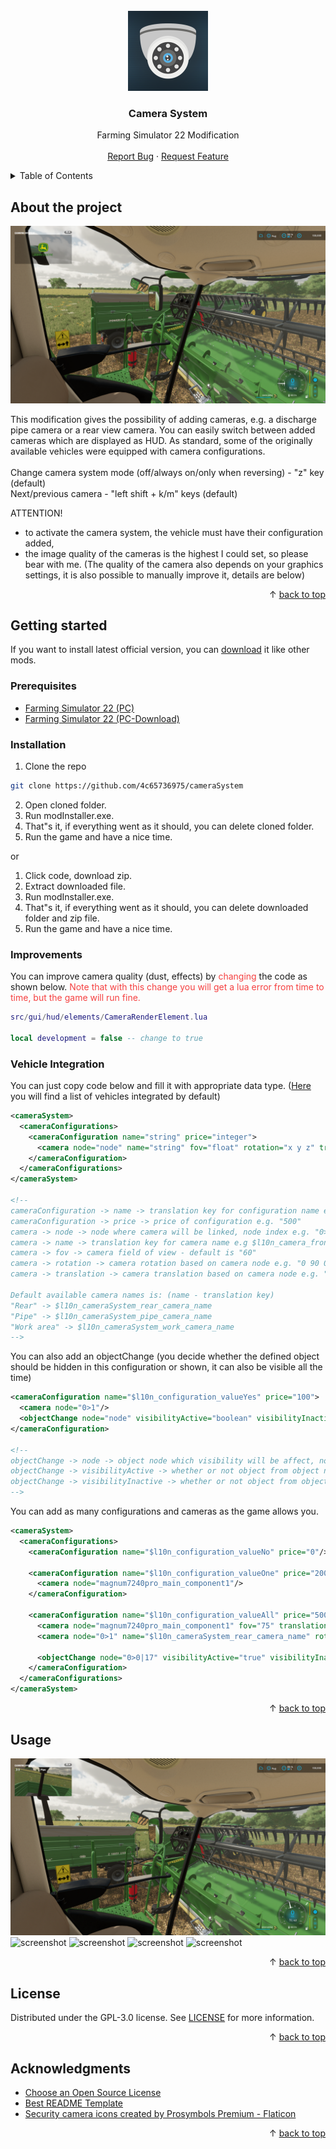 <div id="top"></div>
<br/>
<div align="center">
  <a href="https://github.com/4c65736975/cameraSystem">
    <img src="screenshots/icon.png" alt="Logo" width="128" height="128">
  </a>
  <h3>Camera System</h3>
  <p>
    Farming Simulator 22 Modification
    <br/>
    <br/>
    <a href="https://github.com/4c65736975/cameraSystem/issues">Report Bug</a>
    ·
    <a href="https://github.com/4c65736975/cameraSystem/issues">Request Feature</a>
  </p>
</div>
<details>
  <summary>Table of Contents</summary>
  <ol>
    <li>
      <a href="#about-the-project">About The Project</a>
    </li>
    <li>
      <a href="#getting-started">Getting Started</a>
      <ul>
        <li>
          <a href="#prerequisites">Prerequisites</a>
        </li>
        <li>
          <a href="#installation">Installation</a>
        </li>
        <li>
          <a href="#improvements">Improvements</a>
        </li>
        <li>
          <a href="#vehicle-integration">Vehicle Integration</a>
        </li>
      </ul>
    </li>
    <li>
      <a href="#usage">Usage</a>
    </li>
    <li>
      <a href="#license">License</a>
    </li>
    <li>
      <a href="#acknowledgments">Acknowledgments</a>
    </li>
  </ol>
</details>

## About the project

<img src="screenshots/screenShot (1).png" alt="screenshot">

This modification gives the possibility of adding cameras, e.g. a discharge pipe camera or a rear view camera. You can easily switch between added cameras which are displayed as HUD.
As standard, some of the originally available vehicles were equipped with camera configurations.
<br/>
<br/>
Change camera system mode (off/always on/only when reversing) - "z" key (default)
<br/>
Next/previous camera - "left shift + k/m" keys (default)

ATTENTION!
- to activate the camera system, the vehicle must have their configuration added,
- the image quality of the cameras is the highest I could set, so please bear with me. (The quality of the camera also depends on your graphics settings, it is also possible to manually improve it, details are below)

<p align="right">&#x2191 <a href="#top">back to top</a></p>

## Getting started

If you want to install latest official version, you can [download](https://www.farming-simulator.com/mod.php?mod_id=274634&title=fs2022) it like other mods.
<br/>

### Prerequisites

* [Farming Simulator 22 (PC)](https://www.farming-simulator.com/buy-now.php?platform=pc&code=DANIO)
* [Farming Simulator 22 (PC-Download)](https://www.farming-simulator.com/buy-now.php?platform=pcdigital&code=DANIO)

### Installation

1. Clone the repo
```sh
git clone https://github.com/4c65736975/cameraSystem
```
2. Open cloned folder.
3. Run modInstaller.exe.
4. That"s it, if everything went as it should, you can delete cloned folder.
5. Run the game and have a nice time.

or

1. Click code, download zip.
2. Extract downloaded file.
3. Run modInstaller.exe.
4. That"s it, if everything went as it should, you can delete downloaded folder and zip file.
5. Run the game and have a nice time.

### Improvements

You can improve camera quality (dust, effects) by <font color="#f54040">changing</font> the code as shown below. <font color="#f54040">Note that with this change you will get a lua error from time to time, but the game will run fine.</font>

```lua
src/gui/hud/elements/CameraRenderElement.lua

local development = false -- change to true
```

### Vehicle Integration

You can just copy code below and fill it with appropriate data type. (<a href="https://github.com/4c65736975/cameraSystem/blob/main/VEHICLES.md">Here</a> you will find a list of vehicles integrated by default)

```xml
<cameraSystem>
  <cameraConfigurations>
    <cameraConfiguration name="string" price="integer">
      <camera node="node" name="string" fov="float" rotation="x y z" translation="x y z"/>
    </cameraConfiguration>
  </cameraConfigurations>
</cameraSystem>

<!--
cameraConfiguration -> name -> translation key for configuration name e.g. $l10n_configuration_valueOne
cameraConfiguration -> price -> price of configuration e.g. "500"
camera -> node -> node where camera will be linked, node index e.g. "0>1" or i3dMapping e.g. "vehicle_vis" - REQUIRED
camera -> name -> translation key for camera name e.g $l10n_camera_front_left_wheel - default camera name when not defined is "Untitled"
camera -> fov -> camera field of view - default is "60"
camera -> rotation -> camera rotation based on camera node e.g. "0 90 0"
camera -> translation -> camera translation based on camera node e.g. "0 5 0"

Default available camera names is: (name - translation key)
"Rear" -> $l10n_cameraSystem_rear_camera_name
"Pipe" -> $l10n_cameraSystem_pipe_camera_name
"Work area" -> $l10n_cameraSystem_work_camera_name
-->
```

You can also add an objectChange (you decide whether the defined object should be hidden in this configuration or shown, it can also be visible all the time)

```xml
<cameraConfiguration name="$l10n_configuration_valueYes" price="100">
  <camera node="0>1"/>
  <objectChange node="node" visibilityActive="boolean" visibilityInactive="boolean"/>
</cameraConfiguration>

<!--
objectChange -> node -> object node which visibility will be affect, node index e.g. "0>4>5" or i3dMapping e.g. "camera_node_top"
objectChange -> visibilityActive -> whether or not object from object node is visible in this configuration
objectChange -> visibilityInactive -> whether or not object from object node is visible all time
-->
```

You can add as many configurations and cameras as the game allows you.

```xml
<cameraSystem>
  <cameraConfigurations>
    <cameraConfiguration name="$l10n_configuration_valueNo" price="0"/>

    <cameraConfiguration name="$l10n_configuration_valueOne" price="200">
      <camera node="magnum7240pro_main_component1"/>
    </cameraConfiguration>

    <cameraConfiguration name="$l10n_configuration_valueAll" price="500">
      <camera node="magnum7240pro_main_component1" fov="75" translation="0 3.2 0" rotation="-25 180 0"/>
      <camera node="0>1" name="$l10n_cameraSystem_rear_camera_name" rotation="0 180 0"/>

      <objectChange node="0>0|17" visibilityActive="true" visibilityInactive="false"/>
    </cameraConfiguration>
  </cameraConfigurations>
</cameraSystem>
```

<p align="right">&#x2191 <a href="#top">back to top</a></p>

## Usage

<img src="screenshots/screenShot (2).png" alt="screenshot">
<img src="screenshots/screenShot (3).png" alt="screenshot">
<img src="screenshots/screenShot (4).png" alt="screenshot">
<img src="screenshots/screenShot (5).png" alt="screenshot">
<img src="screenshots/screenShot (6).png" alt="screenshot">

<p align="right">&#x2191 <a href="#top">back to top</a></p>

## License

Distributed under the GPL-3.0 license. See [LICENSE](https://github.com/4c65736975/cameraSystem/blob/main/LICENSE) for more information.

<p align="right">&#x2191 <a href="#top">back to top</a></p>

## Acknowledgments

* [Choose an Open Source License](https://choosealicense.com)
* [Best README Template](https://github.com/othneildrew/Best-README-Template)
* [Security camera icons created by Prosymbols Premium - Flaticon](https://www.flaticon.com/free-icons/security-camera)

<p align="right">&#x2191 <a href="#top">back to top</a></p>
